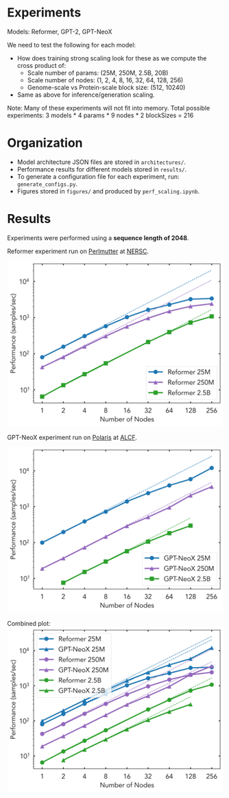 # Experiments

Models: Reformer, GPT-2, GPT-NeoX

We need to test the following for each model:
 - How does training strong scaling look for these as we compute the cross product of:
    - Scale number of params: (25M, 250M, 2.5B, 20B)
    - Scale number of nodes: (1, 2, 4, 8, 16, 32, 64, 128, 256)
    - Genome-scale vs Protein-scale block size: (512, 10240)
 - Same as above for inference/generation scaling.

Note: Many of these experiments will not fit into memory.
Total possible experiments: 3 models * 4 params * 9 nodes * 2 blockSizes = 216

# Organization

- Model architecture JSON files are stored in `architectures/`.
- Performance results for different models stored in `results/`.
- To generate a configuration file for each experiment, run: `generate_configs.py`.
- Figures stored in `figures/` and produced by `perf_scaling.ipynb`.

# Results

Experiments were performed using a **sequence length of 2048**.

Reformer experiment run on [Perlmutter](https://www.nersc.gov/systems/perlmutter/) at [NERSC](https://www.nersc.gov/).

![Reformer Scaling](figures/perlmutter-reformer-scaling.png)

GPT-NeoX experiment run on [Polaris](https://www.alcf.anl.gov/polaris) at [ALCF](https://www.alcf.anl.gov/).

![GPT-NeoX Scaling](figures/polaris-gptneox-scaling.png)


Combined plot:
![Comparison](figures/gptneox-reformer-scaling.png)
